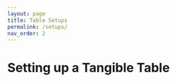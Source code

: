 ```yaml
---
layout: page
title: Table Setups
permalink: /setups/
nav_order: 2
---
```


# Setting up a Tangible Table
